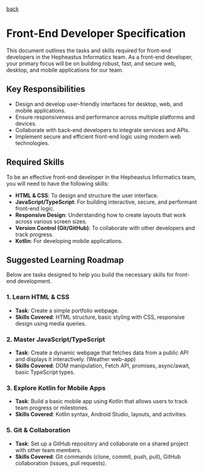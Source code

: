 [back](../Hepheastus_informatics_tasks.md)

# Front-End Developer Specification

This document outlines the tasks and skills required for front-end developers in the Hepheastus Informatics team. As a front-end developer, your primary focus will be on building robust, fast, and secure web, desktop, and mobile applications for our team.

## Key Responsibilities

- Design and develop user-friendly interfaces for desktop, web, and mobile applications.
- Ensure responsiveness and performance across multiple platforms and devices.
- Collaborate with back-end developers to integrate services and APIs.
- Implement secure and efficient front-end logic using modern web technologies.

## Required Skills

To be an effective front-end developer in the Hepheastus Informatics team, you will need to have the following skills:

- **HTML & CSS**: To design and structure the user interface.
- **JavaScript/TypeScript**: For building interactive, secure, and performant front-end logic.
- **Responsive Design**: Understanding how to create layouts that work across various screen sizes.
- **Version Control (Git/GitHub)**: To collaborate with other developers and track progress.
- **Kotlin**: For developing mobile applications.

## Suggested Learning Roadmap

Below are tasks designed to help you build the necessary skills for front-end development.

### 1. Learn HTML & CSS
   - **Task**: Create a simple portfolio webpage.
   - **Skills Covered**: HTML structure, basic styling with CSS, responsive design using media queries.

### 2. Master JavaScript/TypeScript
   - **Task**: Create a dynamic webpage that fetches data from a public API and displays it interactively. (Weather web-app)
   - **Skills Covered**: DOM manipulation, Fetch API, promises, async/await, basic TypeScript types.

### 3. Explore Kotlin for Mobile Apps
   - **Task**: Build a basic mobile app using Kotlin that allows users to track team progress or milestones.
   - **Skills Covered**: Kotlin syntax, Android Studio, layouts, and activities.

### 5. Git & Collaboration
   - **Task**: Set up a GitHub repository and collaborate on a shared project with other team members.
   - **Skills Covered**: Git commands (clone, commit, push, pull), GitHub collaboration (issues, pull requests).

